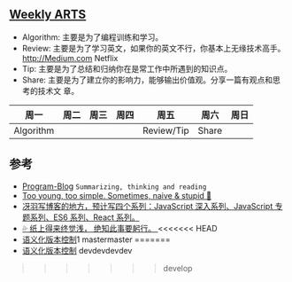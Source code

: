 ## [Weekly ARTS](https://www.yuque.com/pengfuxiao/rcbj/du90ly)

- Algorithm: 主要是为了编程训练和学习。
- Review: 主要是为了学习英文，如果你的英文不行，你基本上无缘技术高手。
  http://Medium.com Netflix
- Tip: 主要是为了总结和归纳你在是常工作中所遇到的知识点。
- Share: 主要是为了建立你的影响力，能够输出价值观。分享一篇有观点和思考的技术文
  章。

| 周一      | 周二 | 周三 | 周四 | 周五       | 周六  | 周日 |
| --------- | ---- | ---- | ---- | ---------- | ----- | ---- |
| Algorithm |      |      |      | Review/Tip | Share |

## 参考

- [Program-Blog](https://github.com/muwenzi/Program-Blog)
  `Summarizing, thinking and reading`
- [Too young, too simple. Sometimes, naive & stupid 🐌 ](https://github.com/jawil/blog)
- [冴羽写博客的地方，预计写四个系列：JavaScript 深入系列、JavaScript 专题系列、ES6 系列、React 系列。 ](https://github.com/mqyqingfeng/Blog)
- [💦 纸上得来终觉浅， 绝知此事要躬行。 ](https://github.com/zhanghao-zhoushan/record)
<<<<<<< HEAD
- [语义化版本控制](https://semver.org/lang/zh-CN/)1
mastermaster
=======
- [语义化版本控制](https://semver.org/lang/zh-CN/)
devdevdevdev
>>>>>>> develop

